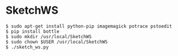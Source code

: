 # SketchWS

    $ sudo apt-get install python-pip imagemagick potrace pstoedit
    $ pip install bottle
    $ sudo mkdir /usr/local/SketchWS
    $ sudo chown $USER /usr/local/SketchWS
    $ ./sketch_ws.py
